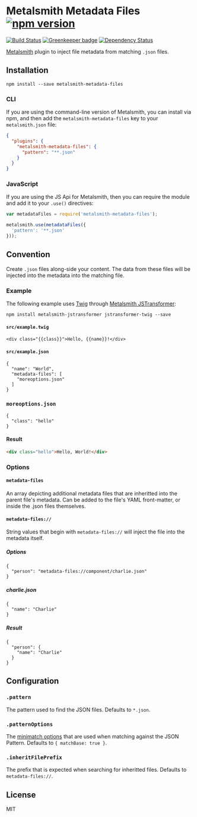 # Metalsmith Metadata Files [![npm version](https://badge.fury.io/js/metalsmith-metadata-files.svg)](https://badge.fury.io/js/metalsmith-metadata-files)

[![Build Status](https://travis-ci.org/kalamuna/metalsmith-metadata-files.svg?branch=master)](https://travis-ci.org/kalamuna/metalsmith-metadata-files)
[![Greenkeeper badge](https://badges.greenkeeper.io/kalamuna/metalsmith-metadata-files.svg)](https://greenkeeper.io/)
[![Dependency Status](https://david-dm.org/kalamuna/metalsmith-metadata-files.png)](https://david-dm.org/kalamuna/metalsmith-metadata-files)

[Metalsmith](http://metalsmith.io) plugin to inject file metadata from matching `.json` files.

## Installation

    npm install --save metalsmith-metadata-files

### CLI

If you are using the command-line version of Metalsmith, you can install via npm, and then add the `metalsmith-metadata-files` key to your `metalsmith.json` file:

```json
{
  "plugins": {
    "metalsmith-metadata-files": {
      "pattern": "**.json"
    }
  }
}
```

### JavaScript

If you are using the JS Api for Metalsmith, then you can require the module and add it to your `.use()` directives:

```js
var metadataFiles = require('metalsmith-metadata-files');

metalsmith.use(metadataFiles({
  'pattern': '**.json'
}));
```

## Convention

Create `.json` files along-side your content. The data from these files will be injected into the metadata into the matching file.

### Example

The following example uses [Twig](https://github.com/twigjs/twig.js) through [Metalsmith JSTransformer](https://github.com/robloach/metalsmith-jstransformer):

    npm install metalsmith-jstransformer jstransformer-twig --save

#### `src/example.twig`

```
<div class="{{class}}">Hello, {{name}}!</div>
```

#### `src/example.json`

```
{
  "name": "World",
  "metadata-files": [
    "moreoptions.json"
  ]
}
```

### `moreoptions.json`

```
{
  "class": "hello"
}
```

#### Result

``` html
<div class="hello">Hello, World!</div>
```

### Options

#### `metadata-files`

An array depicting additional metadata files that are inheritted into the parent file's metadata. Can be added to the file's YAML front-matter, or inside the .json files themselves.

#### `metadata-files://`

String values that begin with `metadata-files://` will inject the file into the metadata itself.

##### Options
```
{
  "person": "metadata-files://component/charlie.json"
}
```
##### charlie.json
```
{
  "name": "Charlie"
}
```
##### Result
```
{
  "person": {
    "name": "Charlie"
  }
}
```

## Configuration

### `.pattern`

The pattern used to find the JSON files. Defaults to `*.json`.

### `.patternOptions`

The [minimatch options](https://github.com/isaacs/minimatch#options) that are used when matching against the JSON Pattern. Defaults to `{ matchBase: true }`.

### `.inheritFilePrefix`

The prefix that is expected when searching for inheritted files. Defaults to `metadata-files://`.

## License

MIT

